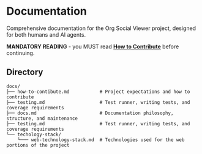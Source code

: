 # Documentation

Comprehensive documentation for the Org Social Viewer project, designed for both humans and AI agents.

**MANDATORY READING** - you MUST read [**How to Contribute**](how-to-contribute.md) before continuing.

## Directory
```
docs/
├── how-to-contibute.md           # Project expectations and how to contribute
├── testing.md                    # Test runner, writing tests, and coverage requirements     
├── docs.md                       # Documentation philosophy, structure, and maintenance
├── testing.md                    # Test runner, writing tests, and coverage requirements   
└── techology-stack/
    └─── web-technology-stack.md  # Technologies used for the web portions of the project 
```
